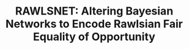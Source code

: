 ---
title: "RAWLSNET: Altering Bayesian Networks to Encode Rawlsian Fair Equality of Opportunity"
collection: publications
permalink: /publication/rawlsnet
paperurl: 'https://arxiv.org/pdf/2104.03909.pdf'
citation: "D. Liu, Z. Shafi, W. Fleisher, T. Eliassi-Rad, and S. Alfeld. <i>RAWLSNET: Altering Bayesian Networks to Encode Rawlsian Fair Equality of Opportunity</i>. AIES'21."
---